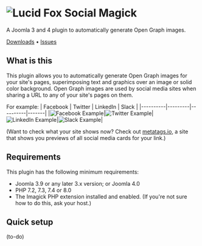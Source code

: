 # ![Lucid Fox Social Magick](https://github.com/lucid-fox/social-magick/blob/main/_assets/social-magick-og.jpeg?raw=true)

A Joomla 3 and 4 plugin to automatically generate Open Graph images.

[Downloads](https://github.com/lucid-fox/social-magick/releases) • [Issues](https://github.com/lucid-fox/social-magick/issues)

## What is this

This plugin allows you to automatically generate Open Graph images for your site's pages, superimposing text and
graphics over an image or solid color background. Open Graph images are used by social media sites when sharing a URL to
any of your site's pages on them.

For example:
| Facebook | Twitter | LinkedIn | Slack |
|----------|---------|----------|-------|
|![Facebook Example](https://github.com/lucid-fox/social-magick/blob/main/_assets/Facebook-Example.png?raw=true)|![Twitter Example](https://github.com/lucid-fox/social-magick/blob/main/_assets/Twitter-Example.png?raw=true)|![LinkedIn Example](https://github.com/lucid-fox/social-magick/blob/main/_assets/LinkedIn-Example.png?raw=true)|![Slack Example](https://github.com/lucid-fox/social-magick/blob/main/_assets/Slack-Example.png?raw=true)|

(Want to check what your site shows now? Check out [metatags.io](https://metatags.io/), a site that shows you previews of all social media cards for your link.)

## Requirements

This plugin has the following minimum requirements:

* Joomla 3.9 or any later 3.x version; or Joomla 4.0
* PHP 7.2, 7.3, 7.4 or 8.0
* The Imagick PHP extension installed and enabled. (If you're not sure how to do this, ask your host.)

## Quick setup

(to-do)

